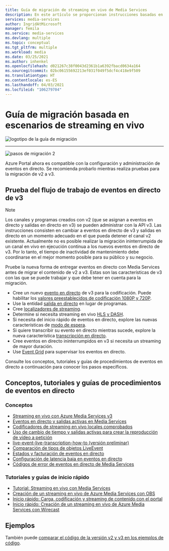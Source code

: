 ```yaml
---
title: Guía de migración de streaming en vivo de Media Services
description: En este artículo se proporcionan instrucciones basadas en escenarios de streaming en vivo que le ayudarán a migrar de Azure Media Services v2 a v3.
services: media-services
author: IngridAtMicrosoft
manager: femila
ms.service: media-services
ms.devlang: multiple
ms.topic: conceptual
ms.tgt_pltfrm: multiple
ms.workload: media
ms.date: 03/25/2021
ms.author: inhenkel
ms.openlocfilehash: d021267c38f0043d2361b1a6392fbacd0634a164
ms.sourcegitcommit: 02bc06155692213ef031f049f5dcf4c418e9f509
ms.translationtype: HT
ms.contentlocale: es-ES
ms.lasthandoff: 04/03/2021
ms.locfileid: "106279704"
---
```

# <a name="live-streaming-scenario-based-migration-guidance"></a>Guía de migración basada en escenarios de streaming en vivo

![logotipo de la guía de migración](./media/migration-guide/azure-media-services-logo-migration-guide.svg)

<hr color="#5ea0ef" size="10">

![pasos de migración 2](./media/migration-guide/steps-4.svg)

Azure Portal ahora es compatible con la configuración y administración de eventos en directo.  Se recomienda probarlo mientras realiza pruebas para la migración de v2 a v3.

## <a name="test-the-v3-live-event-workflow"></a>Prueba del flujo de trabajo de eventos en directo de v3

> [!NOTE]
> Los canales y programas creados con v2 (que se asignan a eventos en directo y salidas en directo en v3) se pueden administrar con la API v3. Las instrucciones consisten en cambiar a eventos en directo de v3 y salidas en directo en un momento adecuado en el que pueda detener el canal v2 existente. Actualmente no es posible realizar la migración ininterrumpida de un canal en vivo en ejecución continua a los nuevos eventos en directo de v3. Por lo tanto, el tiempo de inactividad de mantenimiento debe coordinarse en el mejor momento posible para su público y su negocio.

Pruebe la nueva forma de entregar eventos en directo con Media Services antes de migrar el contenido de v2 a v3. Estas son las características de v3 con las que se puede trabajar y que debe tener en cuenta para la migración.

- Cree un nuevo [evento en directo](live-event-outputs-concept.md#live-events) de v3 para la codificación. Puede habilitar los [valores preestablecidos de codificación 1080P y 720P](live-event-types-comparison-reference.md#system-presets).
- Use la entidad [salida en directo](live-event-outputs-concept.md#live-outputs) en lugar de programas.
- Cree [localizadores de streaming](stream-streaming-locators-concept.md).
- Determine si necesita streaming en vivo [HLS y DASH](encode-dynamic-packaging-concept.md).
- Si necesita del inicio rápido de eventos en directo, explore las nuevas características de [modo de espera](live-event-outputs-concept.md#standby-mode).
- Si quiere transcribir su evento en directo mientras sucede, explore la nueva característica [transcripción en directo](live-event-live-transcription-how-to.md).
- Cree eventos en directo ininterrumpidos en v3 si necesita un streaming de mayor duración.
- Use [Event Grid](monitoring/monitor-events-portal-how-to.md) para supervisar los eventos en directo.

Consulte los conceptos, tutoriales y guías de procedimientos de eventos en directo a continuación para conocer los pasos específicos.

## <a name="live-events-concepts-tutorials-and-how-to-guides"></a>Conceptos, tutoriales y guías de procedimientos de eventos en directo

### <a name="concepts"></a>Conceptos

- [Streaming en vivo con Azure Media Services v3](stream-live-streaming-concept.md)
- [Eventos en directo y salidas activas en Media Services](live-event-outputs-concept.md)
- [Codificadores de streaming en vivo locales comprobados](encode-recommended-on-premises-live-encoders.md)
- [Uso de cambio de tiempo y salidas activas para crear la reproducción de vídeo a petición](live-event-cloud-dvr-time-how-to.md)
- [live-event-live-transcription-how-to (versión preliminar)](live-event-live-transcription-how-to.md)
- [Comparación de tipos de objetos LiveEvent](live-event-types-comparison-reference.md)
- [Estados y facturación de eventos en directo](live-event-states-billing-concept.md)
- [Configuración de latencia baja en eventos en directo](live-event-latency-reference.md)
- [Códigos de error de eventos en directo de Media Services](live-event-error-codes-reference.md)

### <a name="tutorials-and-quickstarts"></a>Tutoriales y guías de inicio rápido

- [Tutorial: Streaming en vivo con Media Services](stream-live-tutorial-with-api.md)
- [Creación de un streaming en vivo de Azure Media Services con OBS](live-event-obs-quickstart.md)
- [Inicio rápido: Carga, codificación y streaming de contenido con el portal](asset-create-asset-upload-portal-quickstart.md)
- [Inicio rápido: Creación de un streaming en vivo de Azure Media Services con Wirecast](live-event-wirecast-quickstart.md)

## <a name="samples"></a>Ejemplos

También puede [comparar el código de la versión v2 y v3 en los ejemplos de código](migrate-v-2-v-3-migration-samples.md).
